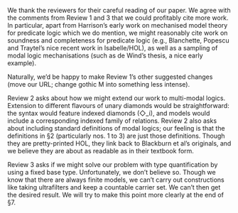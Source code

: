 We thank the reviewers for their careful reading of our paper.
We agree with the comments from Review 1 and 3 that we could profitably cite more work. In particular, apart from Harrison’s early work on mechanised model theory for predicate logic which we do mention, we might reasonably cite work on soundness and completeness for predicate logic (e.g., Blanchette, Popescu and Traytel’s nice recent work in Isabelle/HOL), as well as a sampling of modal logic mechanisations (such as de Wind’s thesis, a nice early example).

Naturally, we’d be happy to make Review 1’s other suggested changes (move our URL; change gothic M into something less intense).

Review 2 asks about how we might extend our work to multi-modal logics.  Extension to different flavours of unary diamonds would be straightforward: the syntax would feature indexed diamonds (◇_i), and models would include a corresponding indexed family of relations.
Review 2 also asks about including standard definitions of modal logics; our feeling is that the definitions in §2 (particularly nos. 1 to 3) are just those definitions. Though they are pretty-printed HOL, they link back to Blackburn et al’s originals, and we believe they are about as readable as in their textbook form.

Review 3 asks if we might solve our problem with type quantification by using a fixed base type.  Unfortunately, we don’t believe so.  Though we know that there are always finite models, we can’t carry out constructions like taking ultrafilters and keep a countable carrier set. We can’t then get the desired result.  We will try to make this point more clearly at the end of §7.
